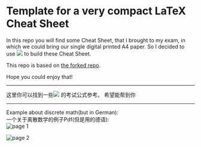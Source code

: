 # Template for a very compact LaTeX Cheat Sheet

In this repo you will find some Cheat Sheet, that I brought to my exam, in which we could bring our single  digital printed A4 paper. So I decided to use <img src="https://latex.codecogs.com/gif.latex?\LaTeX"/> to build these Cheat Sheet.

This repo is based on [the forked repo](https://github.com/tim-st/latex-cheatsheet).

Hope you could enjoy that!

---
这里你可以找到一些<img src="https://latex.codecogs.com/gif.latex?\LaTeX"/> 
的考试公式参考。 希望能帮到你

---
Example about discrete math(but in German):   
一个关于离散数学的例子Pdf(但是用的德语):  
![page 1](https://i.stack.imgur.com/jEcrv.png)

![page 2](https://i.stack.imgur.com/jq4dI.png)